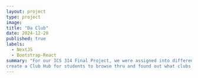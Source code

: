 ```yaml
---
layout: project
type: project
image: 
title: "Da Club"
date: 2024-12-20
published: true
labels:
  - NextJS
  - Bootstrap-React
summary: "For our ICS 314 Final Project, we were assigned into different groups and each group had their own project prompts. My group was assigned to
create a Club Hub for students to browse thru and found out what clubs UH Manoa offers."
---
```


